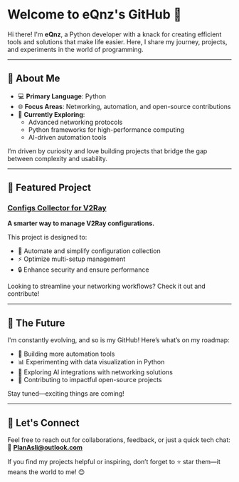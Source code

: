 # Welcome to eQnz's GitHub 🚀  

Hi there! I'm **eQnz**, a Python developer with a knack for creating efficient tools and solutions that make life easier. Here, I share my journey, projects, and experiments in the world of programming.  

---

## 🌟 About Me  
- 💻 **Primary Language**: Python  
- 🌐 **Focus Areas**: Networking, automation, and open-source contributions  
- 🌱 **Currently Exploring**:  
  - Advanced networking protocols  
  - Python frameworks for high-performance computing  
  - AI-driven automation tools  

I’m driven by curiosity and love building projects that bridge the gap between complexity and usability.  

---

## 🚀 Featured Project  

### [Configs Collector for V2Ray](https://github.com/PlanAsli/configs-collector-v2ray)  
**A smarter way to manage V2Ray configurations.**  

This project is designed to:  
- 📂 Automate and simplify configuration collection  
- ⚡ Optimize multi-setup management  
- 🔒 Enhance security and ensure performance  

Looking to streamline your networking workflows? Check it out and contribute!  

---

## 🔮 The Future  
I'm constantly evolving, and so is my GitHub! Here’s what’s on my roadmap:  
- 🌌 Building more automation tools  
- 📊 Experimenting with data visualization in Python  
- 🤖 Exploring AI integrations with networking solutions  
- 🎯 Contributing to impactful open-source projects  

Stay tuned—exciting things are coming!  

---

## 💌 Let's Connect  
Feel free to reach out for collaborations, feedback, or just a quick tech chat:  
📧 **PlanAsli@outlook.com**  

If you find my projects helpful or inspiring, don’t forget to ⭐ star them—it means the world to me! 😊  
